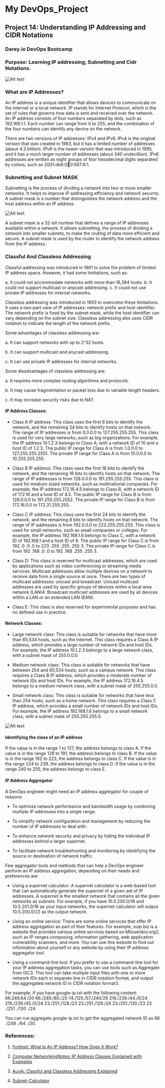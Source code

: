 # My DevOps_Project 

## Project 14: Understanding IP Addressing and CIDR Notations

### Darey.io DevOps Bootcamp

### Purpose: Learning IP addressing, Subnetting and Cidr Notations.


![Alt text](img/00.network.png)



### What are IP Addresses? 

An IP address is a unique identifier that allows devices to communicate on the internet or a local network. IP stands for Internet Protocol, which is the set of rules that governs how data is sent and received over the network. An IP address consists of four numbers separated by dots, such as 192.168.1.1. Each number can range from 0 to 255, and the combination of the four numbers can identify any device on the network.

There are two versions of IP addresses: IPv4 and IPv6. IPv4 is the original version that was created in 1983, but it has a limited number of addresses (about 4.3 billion). IPv6 is the newer version that was introduced in 1995, and it has a much larger number of addresses (about 340 undecillion). IPv6 addresses are written as eight groups of four hexadecimal digits separated by colons, such as 2001:db8:0:1234:0:567:8:1.


### Subnetting and Subnet MASK

Subnetting is the process of dividing a network into two or more smaller networks. It helps to improve IP addressing efficiency and network security. A subnet mask is a number that distinguishes the network address and the host address within an IP address.

![Alt text](img/01.ip_addr.png)


A subnet mask is a 32-bit number that defines a range of IP addresses available within a network. It allows subnetting, the process of dividing a network into smaller subnets, to make the routing of data more efficient and secure. A subnet mask is used by the router to identify the network address from the IP address. 


### Classful And Classless Addressing

Classful addressing was introduced in 1981 to solve the problem of limited IP address space. However, it had some limitations, such as:

a. It could not accommodate networks with more than 16,384 hosts.
b. It could not support multicast or anycast addressing.
c. It could not use private IP addresses for internal networks.


Classless addressing was introduced in 1993 to overcome these limitations. It uses a two-part view of IP addresses: network prefix and host identifier. The network prefix is fixed by the subnet mask, while the host identifier can vary depending on the subnet size. Classless addressing also uses CIDR notation to indicate the length of the network prefix.

Some advantages of classless addressing are:

a. It can support networks with up to 2^32 hosts.

b. It can support multicast and anycast addressing.

c. It can use private IP addresses for internal networks.

Some disadvantages of classless addressing are:

a. It requires more complex routing algorithms and protocols.

b. It may cause fragmentation or packet loss due to variable length headers.

c. It may increase security risks due to NAT.


#### IP Address Classes:

* Class A IP address: This class uses the first 8 bits to identify the network, and the remaining 24 bits to identify hosts on that network. The range of IP addresses is from 0.0.0.0 to 127.255.255.255. This class is used for very large networks, such as big organizations. For example, the IP address 10.1.2.3 belongs to Class A, with a network ID of 10 and a host ID of 1.2.3.   The public IP range for Class A is from 1.0.0.0 to 127.255.255.2551. The private IP range for Class A is from 10.0.0.0 to 10.255.255.255.


* Class B IP address: This class uses the first 16 bits to identify the network, and the remaining 16 bits to identify hosts on that network. The range of IP addresses is from 128.0.0.0 to 191.255.255.255. This class is used for medium-sized networks, such as multinational companies. For example, the IP address 172.16.4.5 belongs to Class B, with a network ID of 172.16 and a host ID of 4.5. The public IP range for Class B is from 128.0.0.0 to 191.255.255.2552. The private IP range for Class B is from 172.16.0.0 to 172.31.255.255.


* Class C IP address: This class uses the first 24 bits to identify the network, and the remaining 8 bits to identify hosts on that network. The range of IP addresses is from 192.0.0.0 to 223.255.255.255. This class is used for small networks, such as small companies or colleges. For example, the IP address 192.168.1.6 belongs to Class C, with a network ID of 192.168.1 and a host ID of 6. The public IP range for Class C is from 192 .0 .0 .0 to 223 .255 .255 .255 3. The private IP range for Class C is from 192 .168 .0 .0 to 192 .168 .255 .255 3.

* Class D: This class is reserved for multicast addresses, which are used by applications such as video conferencing or streaming media services. Multicast addresses allow multiple devices on a network to receive data from a single source at once. There are two types of multicast addresses: unicast and broadcast. Unicast multicast addresses are used by specific groups of devices within a local area network (LAN)4. Broadcast multicast addresses are used by all devices within a LAN or an extended LAN (EAN).


* Class E: This class is also reserved for experimental purposes and has no defined use in practice.




#### Network Classes:

* Large network class: This class is suitable for networks that have more than 65,534 hosts, such as the Internet. This class requires a Class A IP address, which provides a large number of network IDs and host IDs. For example, the IP address 10.1.2.3 belongs to a large network class, with a subnet mask of 255.0.0.0.


* Medium network class: This class is suitable for networks that have between 254 and 65,534 hosts, such as a campus network. This class requires a Class B IP address, which provides a moderate number of network IDs and host IDs. For example, the IP address 172.16.4.5 belongs to a medium network class, with a subnet mask of 255.255.0.0.

* Small network class: This class is suitable for networks that have less than 254 hosts, such as a home network. This class requires a Class C IP address, which provides a small number of network IDs and host IDs. For example, the IP address 192.168.1.6 belongs to a small network class, with a subnet mask of 255.255.255.0.

![Alt text](img/02.network&ip.png)

#### Identifying the class of an IP address

If the value is in the range 1 to 127, the address belongs to class A.
If the value is in the range 128 to 191, the address belongs to class B.
If the value is in the range 192 to 223, the address belongs to class C.
If the value is in the range 224 to 239, the address belongs to class D.
If the value is in the range 240 to 255, the address belongs to class E.


#### IP Address Aggregator

A DevOps engineer might need an IP address aggregator for couple of reasons:

* To optimize network performance and bandwidth usage by combining multiple IP addresses into a single range.

* To simplify network configuration and management by reducing the number of IP addresses to deal with.

* To enhance network security and privacy by hiding the individual IP addresses behind a larger supernet.

* To facilitate network troubleshooting and monitoring by identifying the source or destination of network traffic.

Few aggregator tools and methods that can help a DevOps engineer perform an IP address aggregation, depending on their needs and preferences are:

* Using a supernet calculator: A supernet calculator is a web-based tool that can automatically generate the supernet of a given set of IP addresses. A supernet is the smallest network that contains all the given networks as subnets. For example, if you have 10.5.200.0/16 and 10.5.201.0/16 as your input networks, the supernet calculator will output 10.5.200.0/22 as the output network.

* Using an online service: There are some online services that offer IP address aggregation as part of their features. For example, suip.biz is a website that provides various online services based on Miloserdov.org2, such as IP ranges composing, information gathering, web application vulnerability scanners, and more. You can use this website to find out information about yourself or any website by using their IP address aggregator tool.

* Using a command-line tool: If you prefer to use a command-line tool for your IP address aggregation tasks, you can use tools such as Aggregate from ISC3. This tool can take multiple input files with one or more network IDs each in separate line in CIDR notation format, and output the aggregated network ID in CIDR notation format3. 

For example, if you have google-ip.txt with the following content:
66.249.64./20 66./249./80./20 74./125./57./240/29 216./239./44./0/24 216./239./45./0/24 23./251./128./23 23./251./129./24 23./251./130./23 23 ./251 ./130 ./24

You can run aggregate google-ip.txt to get the aggregated network ID as 66 ./249 ./64 ./20.





### References:


1. [Fortinet: What Is An IP Address? How Does It Work?](https://www.fortinet.com/resources/cyberglossary/what-is-ip-address)

2. [Computer NetworkingNotes: IP Address Classes Explained with Examples](https://www.computernetworkingnotes.com/networking-tutorials/ip-address-classes-explained-with-examples.html)

3. [Auvik: Classful and Classless Addressing Explained](https://www.auvik.com/franklyit/blog/classful-classless-addressing/)

4. [Subnet-Calculator](https://www.subnet-calculator.org/supernets.php)